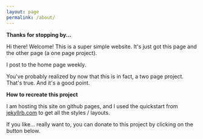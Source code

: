 ```yaml
---
layout: page
permalink: /about/
---
```

**Thanks for stopping by...**

Hi there! Welcome! This is a super simple website. It's just got this page and the other page (a one page project). 

I post to the home page weekly. 

You've probably realized by now that this is in fact, a two page project. That's true. And it's a good point. 

**How to recreate this project**


I am hosting this site on github pages, and I used the quickstart from [jekyllrb.com](https://jekyllrb.com/) to get all the styles / layouts. 

If you like... really want to, you can donate to this project by clicking on the button below. 


